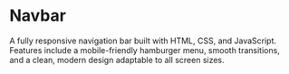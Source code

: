 # Navbar
A fully responsive navigation bar built with HTML, CSS, and JavaScript. Features include a mobile-friendly hamburger menu, smooth transitions, and a clean, modern design adaptable to all screen sizes.
